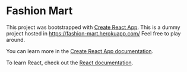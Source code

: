 # Fashion Mart

This project was bootstrapped with [Create React App](https://github.com/facebook/create-react-app).
This is a dummy project hosted in https://fashion-mart.herokuapp.com/
Feel free to play around.



You can learn more in the [Create React App documentation](https://facebook.github.io/create-react-app/docs/getting-started).

To learn React, check out the [React documentation](https://reactjs.org/).